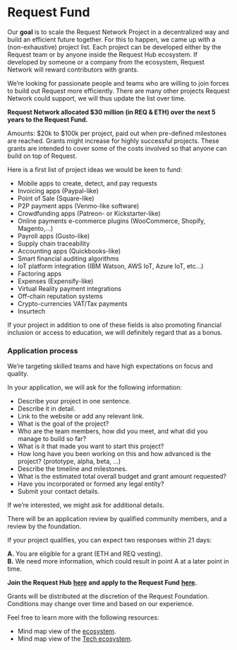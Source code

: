# Request Fund

Our **goal** is to scale the Request Network Project in a decentralized way and build an efficient future together. For this to happen, we came up with a \(non-exhaustive\) project list. Each project can be developed either by the Request team or by anyone inside the Request Hub ecosystem. If developed by someone or a company from the ecosystem, Request Network will reward contributors with grants.

We’re looking for passionate people and teams who are willing to join forces to build out Request more efficiently. There are many other projects Request Network could support, we will thus update the list over time.

**Request Network allocated $30 million \(in REQ & ETH\) over the next 5 years to the Request Fund.**

Amounts: $20k to $100k per project, paid out when pre-defined milestones are reached. Grants might increase for highly successful projects. These grants are intended to cover some of the costs involved so that anyone can build on top of Request.

Here is a first list of project ideas we would be keen to fund:

* Mobile apps to create, detect, and pay requests
* Invoicing apps \(Paypal-like\)
* Point of Sale \(Square-like\)
* P2P payment apps \(Venmo-like software\)
* Crowdfunding apps \(Patreon- or Kickstarter-like\)
* Online payments e-commerce plugins \(WooCommerce, Shopify, Magento,…\)
* Payroll apps \(Gusto-like\)
* Supply chain traceability
* Accounting apps \(Quickbooks-like\)
* Smart financial auditing algorithms
* IoT platform integration \(IBM Watson, AWS IoT, Azure IoT, etc…\)
* Factoring apps
* Expenses \(Expensify-like\)
* Virtual Reality payment integrations
* Off-chain reputation systems
* Crypto-currencies VAT/Tax payments
* Insurtech

If your project in addition to one of these fields is also promoting financial inclusion or access to education, we will definitely regard that as a bonus.

### Application process

We’re targeting skilled teams and have high expectations on focus and quality.

In your application, we will ask for the following information:

* Describe your project in one sentence.
* Describe it in detail.
* Link to the website or add any relevant link.
* What is the goal of the project?
* Who are the team members, how did you meet, and what did you manage to build so far?
* What is it that made you want to start this project?
* How long have you been working on this and how advanced is the project? \(prototype, alpha, beta, …\)
* Describe the timeline and milestones.
* What is the estimated total overall budget and grant amount requested?
* Have you incorporated or formed any legal entity?
* Submit your contact details.

If we’re interested, we might ask for additional details.

There will be an application review by qualified community members, and a review by the foundation.

If your project qualifies, you can expect two responses within 21 days:

**A.** You are eligible for a grant \(ETH and REQ vesting\).  
**B.** We need more information, which could result in point A at a later point in time.

**Join the Request Hub** [**here**](https://join.slack.com/t/requesthub/shared_invite/enQtMjkwNDQwMzUwMjI3LWNlYTlmODViMmE3MzY0MWFiMTUzYmNiMWEyZmNiNWZhMjM3MTEzN2JkZTMxN2FhN2NmODFkNmU5MDBmOTUwMjA) **and apply to the Request Fund** [**here**](https://request.network/#/request-for-projects)**.**

Grants will be distributed at the discretion of the Request Foundation. Conditions may change over time and based on our experience.

Feel free to learn more with the following resources:

* Mind map view of the [ecosystem](https://www.mindmeister.com/995302918?t=Y78CuCvpRn).
* Mind map view of the [Tech ecosystem](https://www.mindmeister.com/991002501?t=R1iofDilV0).

